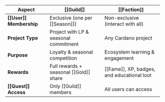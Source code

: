 
| **Aspect**          | **[[Guild]]**                             | **[[Faction]]**                            |
| ------------------- | ------------------------------------- | -------------------------------------- |
| **[[User]] Membership** | Exclusive (one per [[Season]])            | Non-exclusive (interact with all)      |
| **Project Type**    | Project with LP & seasonal commitment | Any Cardano project                    |
| **Purpose**         | Loyalty & seasonal competition        | Ecosystem learning & engagement        |
| **Rewards**         | Full rewards + seasonal [[Gold]] share    | [[Fame]], XP, badges, and educational loot |
| **[[Quest]] Access**    | Only [[Guild]] members                    | All users can access                   |
